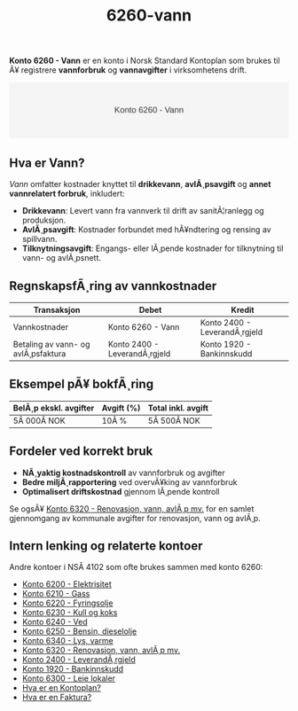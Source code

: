 ﻿---
title: "6260-vann"
meta_title: "6260-vann"
meta_description: '**Konto 6260 - Vann** er en konto i Norsk Standard Kontoplan som brukes til Ã¥ registrere **vannforbruk** og **vannavgifter** i virksomhetens drift.'
slug: 6260-vann
type: blog
layout: pages/single
---

**Konto 6260 - Vann** er en konto i Norsk Standard Kontoplan som brukes til Ã¥ registrere **vannforbruk** og **vannavgifter** i virksomhetens drift.

![Illustrasjon av konto 6260 Vann](6260-vann-image.svg)

## Hva er Vann?

*Vann* omfatter kostnader knyttet til **drikkevann**, **avlÃ¸psavgift** og **annet vannrelatert forbruk**, inkludert:

* **Drikkevann**: Levert vann fra vannverk til drift av sanitÃ¦ranlegg og produksjon.
* **AvlÃ¸psavgift**: Kostnader forbundet med hÃ¥ndtering og rensing av spillvann.
* **Tilknytningsavgift**: Engangs- eller lÃ¸pende kostnader for tilknytning til vann- og avlÃ¸psnett.

## RegnskapsfÃ¸ring av vannkostnader

| Transaksjon                        | Debet                     | Kredit                       |
|------------------------------------|---------------------------|------------------------------|
| Vannkostnader                      | Konto 6260 - Vann         | Konto 2400 - LeverandÃ¸rgjeld |
| Betaling av vann- og avlÃ¸psfaktura | Konto 2400 - LeverandÃ¸rgjeld | Konto 1920 - Bankinnskudd   |

## Eksempel pÃ¥ bokfÃ¸ring

| BelÃ¸p ekskl. avgifter | Avgift (%) | Total inkl. avgift |
|-----------------------|------------|--------------------|
| 5Â 000Â NOK             | 10Â %       | 5Â 500Â NOK          |

## Fordeler ved korrekt bruk

* **NÃ¸yaktig kostnadskontroll** av vannforbruk og avgifter
* **Bedre miljÃ¸rapportering** ved overvÃ¥king av vannforbruk
* **Optimalisert driftskostnad** gjennom lÃ¸pende kontroll

Se ogsÃ¥ [Konto 6320 - Renovasjon, vann, avlÃ¸p mv.](/blogs/kontoplan/6320-renovasjon-vann-avlop-mv "Konto 6320 - Renovasjon, vann, avlÃ¸p mv.") for en samlet gjennomgang av kommunale avgifter for renovasjon, vann og avlÃ¸p.

## Intern lenking og relaterte kontoer

Andre kontoer i NSÂ 4102 som ofte brukes sammen med konto 6260:

* [Konto 6200 - Elektrisitet](/blogs/kontoplan/6200-elektrisitet "Konto 6200 - Elektrisitet")
* [Konto 6210 - Gass](/blogs/kontoplan/6210-gass "Konto 6210 - Gass")
* [Konto 6220 - Fyringsolje](/blogs/kontoplan/6220-fyringsolje "Konto 6220 - Fyringsolje")
* [Konto 6230 - Kull og koks](/blogs/kontoplan/6230-kull-koks "Konto 6230 - Kull og koks")
* [Konto 6240 - Ved](/blogs/kontoplan/6240-ved "Konto 6240 - Ved")
* [Konto 6250 - Bensin, dieselolje](/blogs/kontoplan/6250-bensin-dieselolje "Konto 6250 - Bensin, dieselolje")
* [Konto 6340 - Lys, varme](/blogs/kontoplan/6340-lys-varme "Konto 6340 - Lys, varme")
* [Konto 6320 - Renovasjon, vann, avlÃ¸p mv.](/blogs/kontoplan/6320-renovasjon-vann-avlop-mv "Konto 6320 - Renovasjon, vann, avlÃ¸p mv.")
* [Konto 2400 - LeverandÃ¸rgjeld](/blogs/kontoplan/2400-leverandorgjeld "Konto 2400 - LeverandÃ¸rgjeld")
* [Konto 1920 - Bankinnskudd](/blogs/kontoplan/1920-bankinnskudd "Konto 1920 - Bankinnskudd")
* [Konto 6300 - Leie lokaler](/blogs/kontoplan/6300-leie-lokaler "Konto 6300 - Leie lokaler")
* [Hva er en Kontoplan?](/blogs/regnskap/hva-er-kontoplan "Hva er en Kontoplan? Komplett Guide til Kontoplaner i Norsk Regnskap")
* [Hva er en Faktura?](/blogs/regnskap/hva-er-en-faktura "Hva er en Faktura? En Guide til Norske Fakturakrav")
